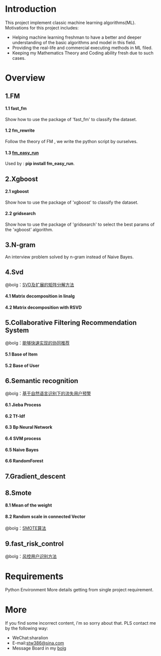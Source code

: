 # Introduction
This project implement classic machine learning algorithms(ML). Motivations for this project includes:
- Helping machine learning freshman to have a better and deeper understanding of the basic algorithms and model in this field.
- Providing the real-life and commercial executing methods in ML filed.
- Keeping my Mathematics Theory and Coding ability fresh due to such cases. 

# Overview
## 1.FM
#### 1.1 fast_fm
Show how to use the package of 'fast_fm' to classify the dataset.
#### 1.2 fm_rewrite
Follow the theory of FM , we write the python script by ourselves.
#### 1.3 [fm_easy_run](https://pypi.python.org/pypi?:action=display&name=fm_easy_run&version=0.0.1)
Used by : **pip install fm_easy_run**.

## 2.Xgboost
#### 2.1 xgboost
Show how to use the package of 'xgboost' to classify the dataset.
#### 2.2 gridsearch
Show how to use the package of 'gridsearch' to select the best params of the 'xgboost' algorithm.

## 3.N-gram
An interview problem solved by n-gram instead of Naive Bayes.

## 4.Svd
@bolg：[SVD及扩展的矩阵分解方法](http://shataowei.com/2017/08/27/SVD及扩展的矩阵分解方法/)
#### 4.1 Matrix decomposition in linalg
#### 4.2 Matrix decomposition with RSVD 

## 5.Collaborative Filtering Recommendation System 
@bolg：[能够快速实现的协同推荐](http://shataowei.com/2017/12/01/能够快速实现的协同推荐/)
#### 5.1 Base of Item
#### 5.2 Base of User

## 6.Semantic recognition
@bolg：[基于自然语言识别下的流失用户预警](http://shataowei.com/2017/08/15/基于自然语言识别下的流失用户预警/)
#### 6.1 Jieba Process
#### 6.2 Tf-Idf
#### 6.3 Bp Neural Network
#### 6.4 SVM process
#### 6.5 Naive Bayes
#### 6.6 RandomForest

## 7.Gradient_descent

## 8.Smote
#### 8.1 Mean of the weight  
#### 8.2 Random scale in connected Vector
@bolg：[SMOTE算法](http://shataowei.com/2017/12/01/SMOTE算法/)

## 9.fast_risk_control
@bolg：[风控用户识别方法](http://shataowei.com/2017/12/09/风控用户识别方法/)

# Requirements
Python Environment
More details getting from single project requirement.

# More
If you find some incorrect content, i'm so sorry about that. PLS contact me by the following way:
- WeChat:sharalion
- E-mail:stw386@sina.com
- Message Board in my [bolg](http://shataowei.com)